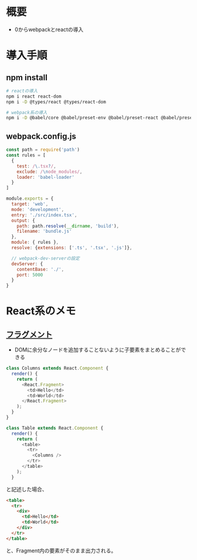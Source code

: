 # 概要

- 0からwebpackとreactの導入

# 導入手順

## npm install

```bash
# reactの導入
npm i react react-dom
npm i -D @types/react @types/react-dom

# webpack系の導入
npm i -D @babel/core @babel/preset-env @babel/preset-react @babel/preset-typescript webpack webpack-cli webpack-dev-server babel-loader
```

## webpack.config.js

```js
const path = require('path')
const rules = [
  {
    test: /\.tsx?/,
    exclude: /\node_modules/,
    loader: 'babel-loader'
  }
]

module.exports = {
  target: 'web',
  mode: 'development',
  entry: './src/index.tsx',
  output: {
    path: path.resolve(__dirname, 'build'),
    filename: 'bundle.js'
  },
  module: { rules },
  resolve: {extensions: ['.ts', '.tsx', '.js']},

  // webpack-dev-serverの設定
  devServer: {
    contentBase: './',
    port: 5000
  }
}
```

# React系のメモ

## [フラグメント](https://ja.reactjs.org/docs/fragments.html)

- DOMに余分なノードを追加することないように子要素をまとめることができる

```js
class Columns extends React.Component {
  render() {
    return (
      <React.Fragment>
        <td>Hello</td>
        <td>World</td>
      </React.Fragment>
    );
  }
}

class Table extends React.Component {
  render() {
    return (
      <table>
        <tr>
          <Columns />
        </tr>
      </table>
    );
  }
```

と記述した場合、

```html
<table>
  <tr>
    <div>
      <td>Hello</td>
      <td>World</td>
    </div>
  </tr>
</table>
```

と、Fragment内の要素がそのまま出力される。

